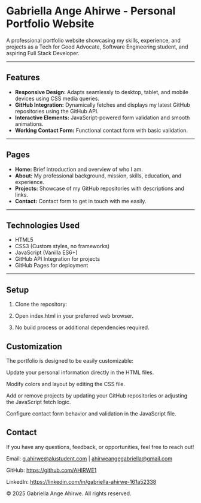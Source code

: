 # Gabriella Ange Ahirwe - Personal Portfolio Website

A professional portfolio website showcasing my skills, experience, and projects as a Tech for Good Advocate, Software Engineering student, and aspiring Full Stack Developer.

---

## Features

- **Responsive Design:** Adapts seamlessly to desktop, tablet, and mobile devices using CSS media queries.  
- **GitHub Integration:** Dynamically fetches and displays my latest GitHub repositories using the GitHub API.  
- **Interactive Elements:** JavaScript-powered form validation and smooth animations.  
- **Working Contact Form:** Functional contact form with basic validation.  

---

## Pages

- **Home:** Brief introduction and overview of who I am.  
- **About:** My professional background, mission, skills, education, and experience.  
- **Projects:** Showcase of my GitHub repositories with descriptions and links.  
- **Contact:** Contact form to get in touch with me easily.  

---

## Technologies Used

- HTML5  
- CSS3 (Custom styles, no frameworks)  
- JavaScript (Vanilla ES6+)  
- GitHub API Integration for projects  
- GitHub Pages for deployment  

---

## Setup

1. Clone the repository:  

2. Open index.html in your preferred web browser.

3. No build process or additional dependencies required.

## Customization
The portfolio is designed to be easily customizable:

Update your personal information directly in the HTML files.

Modify colors and layout by editing the CSS file.

Add or remove projects by updating your GitHub repositories or adjusting the JavaScript fetch logic.

Configure contact form behavior and validation in the JavaScript file.

## Contact
If you have any questions, feedback, or opportunities, feel free to reach out!

Email: g.ahirwe@alustudent.com | ahirweangegabriella@gmail.com

GitHub: https://github.com/AHIRWE1

LinkedIn: https://linkedin.com/in/gabriella-ahirwe-161a52338

© 2025 Gabriella Ange Ahirwe. All rights reserved.